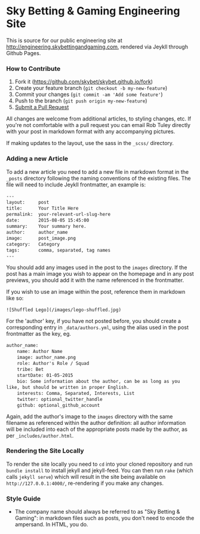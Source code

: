 Sky Betting & Gaming Engineering Site
=====================================

This is source for our public engineering site at http://engineering.skybettingandgaming.com, rendered via Jeykll through Github Pages.

### How to Contribute

1. Fork it (https://github.com/skybet/skybet.github.io/fork)
2. Create your feature branch (`git checkout -b my-new-feature`)
3. Commit your changes (`git commit -am 'Add some feature'`)
4. Push to the branch (`git push origin my-new-feature`)
5. [Submit a Pull Request](https://help.github.com/articles/using-pull-requests/)

All changes are welcome from additional articles, to styling changes, etc. If you're not comfortable with a pull request you can email Rob Tuley directly with your post in markdown format with any accompanying pictures.

If making updates to the layout, use the sass in the `_scss/` directory.

### Adding a new Article

To add a new article you need to add a new file in markdown format in the `_posts` directory following the naming conventions of the existing files. The file will need to include Jeykll frontmatter, an example is:

    ---
    layout:     post
    title:      Your Title Here
    permalink:  your-relevant-url-slug-here
    date:       2015-08-05 15:45:00
    summary:    Your summary here.
    author:     author_name
    image:      post_image.png
    category:   Category
    tags:       comma, separated, tag names
    ---

You should add any images used in the post to the `images` directory.  If the post has a main image you wish to appear on the homepage and in any post previews, you should add it with the name referenced in the frontmatter.

If you wish to use an image within the post, reference them in markdown like so:

    ![Shuffled Lego](/images/lego-shuffled.jpg)

For the 'author' key, if you have not posted before, you should create a corresponding entry in `_data/authors.yml`, using the alias used in the post frontmatter as the key, eg.

    author_name:
        name: Author Name
        image: author_name.png
        role: Author's Role / Squad
        tribe: Bet
        startDate: 01-05-2015
        bio: Some information about the author, can be as long as you like, but should be written in proper English.
        interests: Comma, Separated, Interests, List
        twitter: optional_twitter_handle
        github: optional_github_account

Again, add the author's image to the `images` directory with the same filename as referenced within the author definition: all author information will be included into each of the appropriate posts made by the author, as per `_includes/author.html`.

### Rendering the Site Locally

To render the site locally you need to `cd` into your cloned repository and run `bundle install` to install jekyll and jekyll-feed.  You can then run `rake` (which calls `jekyll serve`) which will result in the site being available on `http://127.0.0.1:4000/`, re-rendering if you make any changes.

### Style Guide

* The company name should always be referred to as "Sky Betting & Gaming": in markdown files such as posts, you don't need to encode the ampersand.  In HTML, you do.
